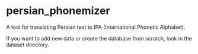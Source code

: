 # persian_phonemizer
A tool for translating Persian text to IPA (International Phonetic Alphabet).

If you want to add new data or create the database from scratch, look in the dataset directory.
